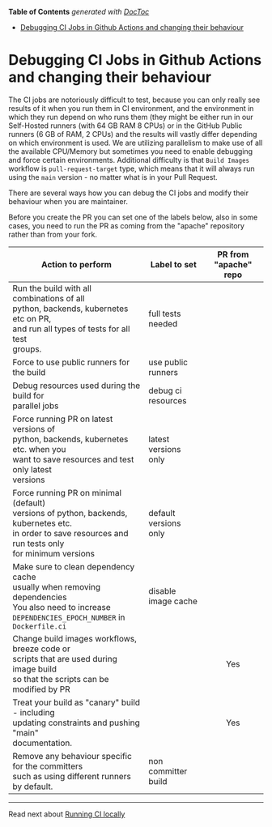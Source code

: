 <!--
 Licensed to the Apache Software Foundation (ASF) under one
 or more contributor license agreements.  See the NOTICE file
 distributed with this work for additional information
 regarding copyright ownership.  The ASF licenses this file
 to you under the Apache License, Version 2.0 (the
 "License"); you may not use this file except in compliance
 with the License.  You may obtain a copy of the License at

   http://www.apache.org/licenses/LICENSE-2.0

 Unless required by applicable law or agreed to in writing,
 software distributed under the License is distributed on an
 "AS IS" BASIS, WITHOUT WARRANTIES OR CONDITIONS OF ANY
 KIND, either express or implied.  See the License for the
 specific language governing permissions and limitations
 under the License.
 -->

<!-- START doctoc generated TOC please keep comment here to allow auto update -->
<!-- DON'T EDIT THIS SECTION, INSTEAD RE-RUN doctoc TO UPDATE -->
**Table of Contents**  *generated with [DocToc](https://github.com/thlorenz/doctoc)*

- [Debugging CI Jobs in Github Actions and changing their behaviour](#debugging-ci-jobs-in-github-actions-and-changing-their-behaviour)

<!-- END doctoc generated TOC please keep comment here to allow auto update -->

# Debugging CI Jobs in Github Actions and changing their behaviour

The CI jobs are notoriously difficult to test, because you can only
really see results of it when you run them in CI environment, and the
environment in which they run depend on who runs them (they might be
either run in our Self-Hosted runners (with 64 GB RAM 8 CPUs) or in the
GitHub Public runners (6 GB of RAM, 2 CPUs) and the results will vastly
differ depending on which environment is used. We are utilizing
parallelism to make use of all the available CPU/Memory but sometimes
you need to enable debugging and force certain environments. Additional
difficulty is that `Build Images` workflow is `pull-request-target`
type, which means that it will always run using the `main` version - no
matter what is in your Pull Request.

There are several ways how you can debug the CI jobs and modify their
behaviour when you are maintainer.

Before you create the PR you can set one of the labels below, also
in some cases, you need to run the PR as coming from the "apache"
repository rather than from your fork.

| Action to perform                                                                                                                                                | Label to set          | PR from "apache" repo |
|------------------------------------------------------------------------------------------------------------------------------------------------------------------|-----------------------|:---------------------:|
| Run the build with all combinations of all<br>python, backends, kubernetes etc on PR, <br>and run all types of tests for all test<br>groups.                     | full tests needed     |                       |
| Force to use public runners for the build                                                                                                                        | use public runners    |                       |
| Debug resources used during the build for <br>parallel jobs                                                                                                      | debug ci resources    |                       |
| Force running PR on latest versions of<br>python, backends, kubernetes etc. when you<br>want to save resources and test only latest<br>versions                  | latest versions only  |                       |
| Force running PR on minimal (default) <br>versions of python, backends, kubernetes etc.<br>in order to save resources and run tests only<br>for minimum versions | default versions only |                       |
| Make sure to clean dependency cache<br>usually when removing dependencies<br>You also need to increase<br> `DEPENDENCIES_EPOCH_NUMBER` in `Dockerfile.ci`        | disable image cache   |                       |
| Change build images workflows, breeze code or<br>scripts that are used during image build<br>so that the scripts can be modified by PR<br>                       |                       |          Yes          |
| Treat your build as "canary" build - including<br>updating constraints and pushing "main"<br>documentation.                                                      |                       |          Yes          |
| Remove any behaviour specific for the committers<br>such as using different runners by default.                                                                  | non committer build   |                       |


-----

Read next about [Running CI locally](08_running_ci_locally.md)
